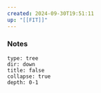 ```yaml
---
created: 2024-09-30T19:51:11
up: "[[FIT]]"
---
```


### Notes
```breadcrumbs
type: tree
dir: down
title: false
collapse: true
depth: 0-1
```



